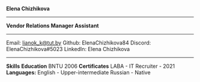 **Elena Chizhikova**
***
**Vendor Relations Manager Assistant**
***
Email: lianok_k@tut.by
Github: ElenaChizhikova84
Discord: ElenaChizhikova#5023
LinkedIn: Elena Chizhikova
***
**Skills**
**Education**
BNTU 2006
**Certificates**
LABA - IT Recruiter - 2021
**Languages:**
English - Upper-intermediate
Russian - Native
